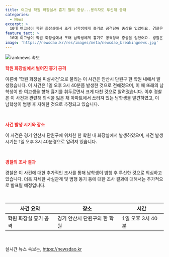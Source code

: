 ```yaml
---
title: 여고생 학원 화장실서 흉기 찔려 중상...용의자도 투신해 중태
categories:
  - News
excerpt: >
  10대 여고생이 학원 화장실에서 또래 남학생에게 흉기로 공격당해 중상을 입었어요. 경찰은 주변 아파트에서 의식을 잃은 채 발견된 남학생이 범행 후 투신한 것으로 보고 있어요. (150자)
feature_text: >
  10대 여고생이 학원 화장실에서 또래 남학생에게 흉기로 공격당해 중상을 입었어요. 경찰은 주변 아파트에서 의식을 잃은 채 발견된 남학생이 범행 후 투신한 것으로 보고 있어요. (150자)
image: 'https://newsdao.kr/res/images/meta/newsdao_breakingnews.jpg'
---
```


<p><img src="https://newsdao.kr/res/images/meta/newsdao_breakingnews.jpg" alt="ranknews 속보" /></p>

<p><b><span style="color: #ee2323;">학원 화장실에서 벌어진 흉기 공격</span></b></p>

<p>이른바 '학원 화장실 피살사건'으로 불리는 이 사건은 안산시 단원구 한 학원 내에서 발생했습니다. 이 사건은 1일 오후 3시 40분쯤 발생한 것으로 전해졌으며, 이 때 또래의 남학생이 한 여고생을 향해 흉기를 휘두르면서 크게 다친 것으로 알려졌습니다. 이후 경찰은 이 사건과 관련해 의식을 잃은 채 아파트에서 쓰러져 있는 남학생을 발견하였고, 이 남학생이 범행 후 자해한 것으로 추정되고 있습니다.</p>

<p data-ke-size="size16">&nbsp;</p>

<p><b><span style="color: #ee2323;">사건 발생 시기와 장소</span></b></p>

<p>이 사건은 경기 안산시 단원구에 위치한 한 학원 내 화장실에서 발생하였으며, 사건 발생 시기는 1일 오후 3시 40분경으로 알려져 있습니다.</p>

<p data-ke-size="size16">&nbsp;</p>

<p><b><span style="color: #ee2323;">경찰의 조사 결과</span></b></p>

<p>경찰은 이 사건에 대한 추가적인 조사를 통해 남학생이 범행 후 투신한 것으로 의심하고 있습니다. 더욱 자세한 사실관계 및 범행 동기 등에 대한 조사 결과에 대해서는 추가적으로 발표될 예정입니다.</p>

<p data-ke-size="size16">&nbsp;</p>

<table>
    <thead>
        <tr>
            <th>사건 요약</th>
            <th>장소</th>
            <th>시간</th>
        </tr>
    </thead>
    <tbody>
        <tr>
            <td>학원 화장실 흉기 공격</td>
            <td>경기 안산시 단원구의 한 학원</td>
            <td>1일 오후 3시 40분</td>
        </tr>
    </tbody>
</table>

<p data-ke-size="size16">&nbsp;</p>
실시간 뉴스 속보는, <a href="https://newsdao.kr" rel="dofollow">https://newsdao.kr</a>


